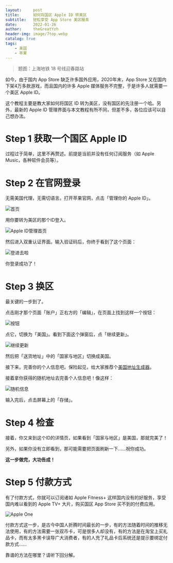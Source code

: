 ```yaml
---
layout:     post
title:      如何将国区 Apple ID 转美区
subtitle:   轻松享受 App Store 美区服务
date:       2022-01-26
author:     theGreatYzh
header-img: image/7top.webp
catalog: true
tags:
    - 美国
    - 苹果
---
```


> 题图：上海地铁 18 号线迎春路站

如今，由于国内 App Store 缺乏许多国外应用，2020年末，App Store 又在国内下架4万多款游戏，而且国内的许多 Apple 媒体服务不完整，于是许多人就需要一个美区 Apple ID。

这个教程主要是教大家如何将国区 ID 转为美区，没有国区的先注册一个哈。另外，最新的 Apple ID 管理界面与本文教程有所不同，但差不多，各位应该可以自己想办法。

# Step 1 获取一个国区 Apple ID

过程过于简单，这里不再赘述。前提是当前并没有任何订阅服务（如 Apple Music，各种软件会员等）。

# Step 2 在官网登录

无需美国代理，无需切语言。打开苹果官网，点击「管理你的 Apple ID」。

![首页](https://pic2.zhimg.com/80/v2-feba1f96d6e76a7def06cad2b3f2665d_1440w.jpg)

用你要转为美区的那个ID登入。

![Apple ID管理首页](https://pic3.zhimg.com/80/v2-326bbb73a7c3b8b130cf12fd2800a01e_1440w.jpg)

然后进入双重认证界面。输入验证码后，你终于看到了这个页面：

![登进去啦](https://pic1.zhimg.com/80/v2-5bbdf83cfa1b4b094cab2e180e110844_1440w.jpg) 

你登录成功了！

# Step 3 换区

最关键的一步到了。

点击刚才那个页面「账户」正右方的「编辑」，在页面上找到这样一个按钮：

![按钮](https://pic4.zhimg.com/80/v2-9037af2c2acfb4f9a52095a01f0fecc7_1440w.jpg)

点它，切换为「美国」。看到下面这个弹窗后，点「继续更新」。

![继续更新](https://pic4.zhimg.com/80/v2-45b570ebc74dc594e0711ec938fc5613_1440w.jpg)

然后把「送货地址」中的「国家与地区」切换成美国。

接下来，完善你的个人信息吧。保险起见，给大家推荐个[美国地址生成器](www.meiguodizhi.com)。

接着拿你获得的随机地址去完善个人信息吧！像这样：

![随机信息](https://pic2.zhimg.com/80/v2-32d0fa008c14e0ef0c2d425d71806fb1_1440w.jpg)

输入完后，点击屏幕上的「存储」。

# Step 4 检查

接着，你又来到这个ID的详情页，如果看到「国家与地区」是美国，那就完美了！

另外，如果你没有立即看到，那可能需要把页面刷新一下……祝你成功。

**这一步做完，大功告成！**

# Step 5 付款方式

有了付款方式，你就可以订阅诸如 Apple Fitness+ 这样国内没有的好服务，享受国内难以看到的 Apple TV+ 大片，购买国区 App Store 买不到的付费应用。

![Apple One](https://www.apple.com/v/services/a/images/services/overview/apple-one/apple_services_icons__sexuv1uj3eaq_small_2x.png)

付款方式这一步，是古今中国人折腾时间最长的一步，有的方法随着时间的推移无法使用，有的方法需要一张双币卡，可是很多人却没有，有的方法是在淘宝上买礼品卡，而有太多黑卡误导广大消费者，有的人充了礼品卡后系统还是提示要绑定付款方式……

靠谱的方法在哪里？请听下回分解。